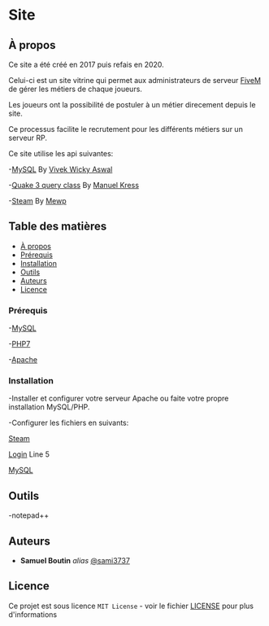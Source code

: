 # Site

## À propos

Ce site a été créé en 2017 puis refais en 2020.

Celui-ci est un site vitrine qui permet aux administrateurs de serveur [FiveM](https://fivem.net/) de gérer les métiers de chaque joueurs.

Les joueurs ont la possibilité de postuler à un métier direcement depuis le site.

Ce processus facilite le recrutement pour les différents métiers sur un serveur RP.

Ce site utilise les api suivantes:

-[MySQL](https://github.com/indieteq/PHP-MySQL-PDO-Database-Class) By [Vivek Wicky Aswal](https://twitter.com/#!/VivekWickyAswal)

-[Quake 3 query class](https://github.com/ghermans/Fivereborn-Webmanager/blob/master/rcon/q3query.class.php) By [Manuel Kress](mailto:manuel.strider@web.de)

-[Steam](https://github.com/iignatov/LightOpenID) By [Mewp](mailto:mewp151@gmail.com)
  
## Table des matières

- [À propos](#à-propos)
- [Prérequis](#prérequis)
- [Installation](#installation)
- [Outils](#outils)
- [Auteurs](#auteurs)
- [Licence](#Licence)

### Prérequis

  -[MySQL](https://www.mysql.com/)
  
  -[PHP7](https://www.php.net/releases/index.php)
  
  -[Apache](https://httpd.apache.org/)

### Installation

-Installer et configurer votre serveur Apache ou faite votre propre installation MySQL/PHP.

-Configurer les fichiers en suivants:

[Steam](./api/steam/apikey.php)

[Login](./api/login.php) Line 5

[MySQL](./api/mysql/settings.ini.php)


## Outils

  -notepad++

## Auteurs
* **Samuel Boutin** _alias_ [@sami3737](https://github.com/sami3737)

## Licence

Ce projet est sous licence ``MIT License`` - voir le fichier [LICENSE](LICENSE.md) pour plus d'informations
